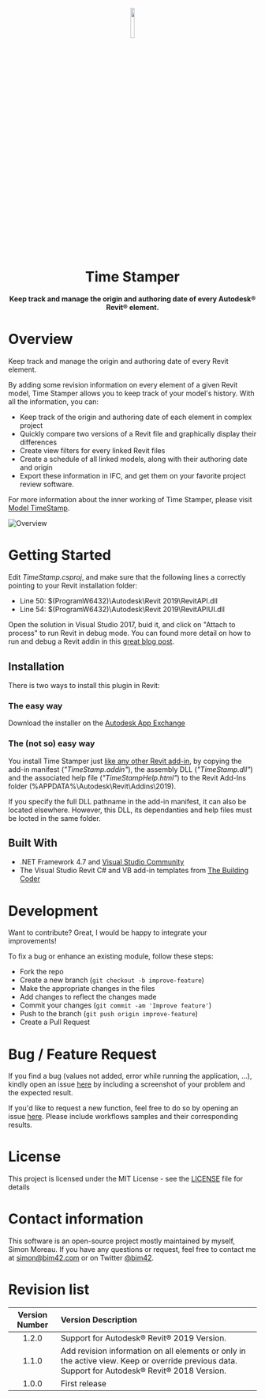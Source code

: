
<p align="center"><img width=12.5% src="https://raw.githubusercontent.com/simonmoreau/timestamp/master/TimeStamp/Resources/Icon.png"></p>
<h1 align="center">
  Time Stamper
</h1>

<h4 align="center">Keep track and manage the origin and authoring date of every Autodesk® Revit® element.</h4>

# Overview

Keep track and manage the origin and authoring date of every Revit element.

By adding some revision information on every element of a given Revit model, Time Stamper allows you to keep track of your model's history. With all the information, you can:

* Keep track of the origin and authoring date of each element in complex project
* Quickly compare two versions of a Revit file and graphically display their differences
* Create view filters for every linked Revit files
* Create a schedule of all linked models, along with their authoring date and origin
* Export these information in IFC, and get them on your favorite project review software.

For more information about the inner working of Time Stamper, please visit [Model TimeStamp](http://bim42.com/2015/07/model-timestamp/).

![Overview](https://raw.githubusercontent.com/simonmoreau/timestamp/master/TimeStamp/Resources/TimeStamper.gif)

# Getting Started

Edit _TimeStamp.csproj_, and make sure that the following lines a correctly pointing to your Revit installation folder:
* Line 50:     <HintPath>$(ProgramW6432)\Autodesk\Revit 2019\RevitAPI.dll</HintPath>
* Line 54:     <HintPath>$(ProgramW6432)\Autodesk\Revit 2019\RevitAPIUI.dll</HintPath>

Open the solution in Visual Studio 2017, buid it, and click on "Attach to process" to run Revit in debug mode. You can found more detail on how to run and debug a Revit addin in this [great blog post](http://archi-lab.net/debugging-revit-add-ins/).

## Installation

There is two ways to install this plugin in Revit:

### The easy way

Download the installer on the [Autodesk App Exchange](https://apps.autodesk.com/RVT/en/Detail/Index?id=232313135819866372&appLang=en&os=Win64)

### The (not so) easy way

You install Time Stamper just [like any other Revit add-in](http://help.autodesk.com/view/RVT/2018/ENU/?guid=GUID-4FFDB03E-6936-417C-9772-8FC258A261F7), by copying the add-in manifest (_"TimeStamp.addin"_), the assembly DLL (_"TimeStamp.dll"_) and the associated help file (_"TimeStampHelp.html"_) to the Revit Add-Ins folder (%APPDATA%\Autodesk\Revit\Addins\2019).

If you specify the full DLL pathname in the add-in manifest, it can also be located elsewhere. However, this DLL, its dependanties and help files must be locted in the same folder.

## Built With

* .NET Framework 4.7 and [Visual Studio Community](https://www.visualstudio.com/vs/community/)
* The Visual Studio Revit C# and VB add-in templates from [The Building Coder](http://thebuildingcoder.typepad.com/blog/2017/04/revit-2018-visual-studio-c-and-vb-net-add-in-wizards.html)

# Development

Want to contribute? Great, I would be happy to integrate your improvements!

To fix a bug or enhance an existing module, follow these steps:

* Fork the repo
* Create a new branch (`git checkout -b improve-feature`)
* Make the appropriate changes in the files
* Add changes to reflect the changes made
* Commit your changes (`git commit -am 'Improve feature'`)
* Push to the branch (`git push origin improve-feature`)
* Create a Pull Request

# Bug / Feature Request

If you find a bug (values not added, error while running the application, ...), kindly open an issue [here](https://github.com/simonmoreau/timestamp/issues/new) by including a screenshot of your problem and the expected result.

If you'd like to request a new function, feel free to do so by opening an issue [here](https://github.com/simonmoreau/timestamp/issues/new). Please include workflows samples and their corresponding results.

# License

This project is licensed under the MIT License - see the [LICENSE](LICENSE) file for details

# Contact information

This software is an open-source project mostly maintained by myself, Simon Moreau. If you have any questions or request, feel free to contact me at [simon@bim42.com](mailto:simon@bim42.com) or on Twitter [@bim42](https://twitter.com/bim42?lang=en).

# Revision list

| **Version Number** | **Version Description** |
| :-------------: |:-------------|
1.2.0|Support for Autodesk® Revit® 2019 Version.
1.1.0|Add revision information on all elements or only in the active view. Keep or override previous data. Support for Autodesk® Revit® 2018 Version.
1.0.0|First release